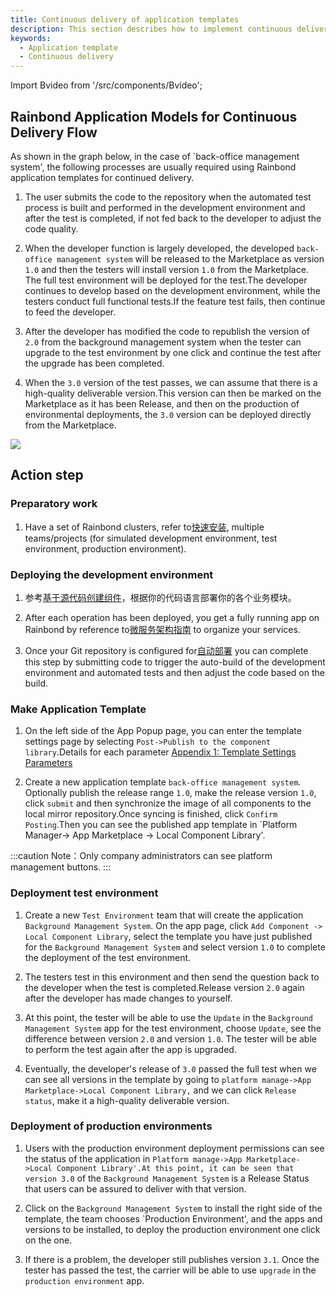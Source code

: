 ```yaml
---
title: Continuous delivery of application templates
description: This section describes how to implement continuous delivery of application templates on Rainbond
keywords:
  - Application template
  - Continuous delivery
---
```


Import Bvideo from '/src/components/Bvideo';

<Bvideo src="//player.bilibili.com/player.html?aid=436800242&bvid=BV1uj411N7Vy&cid=1005311597&page=3" />

## Rainbond Application Models for Continuous Delivery Flow

As shown in the graph below, in the case of \`back-office management system', the following processes are usually required using Rainbond application templates for continued delivery.

1. The user submits the code to the repository when the automated test process is built and performed in the development environment and after the test is completed, if not fed back to the developer to adjust the code quality.

2. When the developer function is largely developed, the developed `back-office management system` will be released to the Marketplace as version `1.0` and then the testers will install version `1.0` from the Marketplace. The full test environment will be deployed for the test.The developer continues to develop based on the development environment, while the testers conduct full functional tests.If the feature test fails, then continue to feed the developer.

3. After the developer has modified the code to republish the version of `2.0` from the background management system when the tester can upgrade to the test environment by one click and continue the test after the upgrade has been completed.

4. When the `3.0` version of the test passes, we can assume that there is a high-quality deliverable version.This version can then be marked on the Marketplace as it has been Release, and then on the production of environmental deployments, the `3.0` version can be deployed directly from the Marketplace.

<!-- ![ram-delivery](https://grstatic.oss-cn-shanghai.aliyuncs.com/docs/5.10/delivery/ram-delivery.jpg) -->

![](https://static.goodrain.com/docs/5.11/delivery/continuous/source-code/template-delivery.png)

## Action step

### Preparatory work

1. Have a set of Rainbond clusters, refer to[快速安装](/docs/quick-start/quick-install), multiple teams/projects (for simulated development environment, test environment, production environment).

### Deploying the development environment

1. 参考[基于源代码创建组件](/docs/devops/app-deploy/)，根据你的代码语言部署你的各个业务模块。

2. After each operation has been deployed, you get a fully running app on Rainbond by reference to[微服务架构指南](/docs/microservice/overview) to organize your services.

3. Once your Git repository is configured for[自动部署](/docs/devops/continuous-employ/gitops) you can complete this step by submitting code to trigger the auto-build of the development environment and automated tests and then adjust the code based on the build.

### Make Application Template

1. On the left side of the App Popup page, you can enter the template settings page by selecting `Post->Publish to the component library`.Details for each parameter [Appendix 1: Template Settings Parameters](/docs/delivery/app-model-parameters)

2. Create a new application template `back-office management system`. Optionally publish the release range `1.0`, make the release version `1.0`, click `submit` and then synchronize the image of all components to the local mirror repository.Once syncing is finished, click `Confirm Posting`.Then you can see the published app template in \`Platform Manager-> App Marketplace -> Local Component Library'.

:::caution
Note：Only company administrators can see platform management buttons.
:::

###

### Deployment test environment

1. Create a new `Test Environment` team that will create the application `Background Management System`. On the app page, click `Add Component -> Local Component Library`, select the template you have just published for the `Background Management System` and select version `1.0` to complete the deployment of the test environment.

2. The testers test in this environment and then send the question back to the developer when the test is completed.Release version `2.0` again after the developer has made changes to yourself.

3. At this point, the tester will be able to use the `Update` in the `Background Management System` app for the test environment, choose `Update`, see the difference between version `2.0` and version `1.0`. The tester will be able to perform the test again after the app is upgraded.

4. Eventually, the developer's release of `3.0` passed the full test when we can see all versions in the template by going to `platform manage->App Marketplace->Local Component Library,` and we can click `Release status`, make it a high-quality deliverable version.

### Deployment of production environments

1. Users with the production environment deployment permissions can see the status of the application in `Platform manage->App Marketplace->Local Component Library'.At this point, it can be seen that version 3.0` of the `Background Management System` is a Release Status that users can be assured to deliver with that version.

2. Click on the `Background Management System` to install the right side of the template, the team chooses \`Production Environment', and the apps and versions to be installed, to deploy the production environment one click on the one.

3. If there is a problem, the developer still publishes version `3.1`. Once the tester has passed the test, the carrier will be able to use `upgrade` in the `production environment` app.
